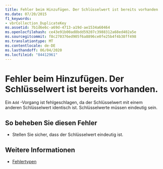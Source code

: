 ```yaml
---
title: Fehler beim Hinzufügen. Der Schlüsselwert ist bereits vorhanden.
ms.date: 07/20/2015
f1_keywords:
- vbrCollection_DuplicateKey
ms.assetid: 7b1d6e6c-a69d-4713-a19d-ae1534a60464
ms.openlocfilehash: ce43e91b00ad8bdd59207c3988312a68ed402a5e
ms.sourcegitcommit: f8c270376ed905f6a8896ce0fe25b4f4b38ff498
ms.translationtype: MT
ms.contentlocale: de-DE
ms.lasthandoff: 06/04/2020
ms.locfileid: "84412961"
---
```

# <a name="add-failed-duplicate-key-value-supplied"></a>Fehler beim Hinzufügen. Der Schlüsselwert ist bereits vorhanden.
Ein `Add` -Vorgang ist fehlgeschlagen, da der Schlüsselwert mit einem anderen Schlüsselwert identisch ist. Schlüsselwerte müssen eindeutig sein.  
  
## <a name="to-correct-this-error"></a>So beheben Sie diesen Fehler  
  
- Stellen Sie sicher, dass der Schlüsselwert eindeutig ist.  
  
## <a name="see-also"></a>Weitere Informationen

- [Fehlertypen](../programming-guide/language-features/error-types.md)

